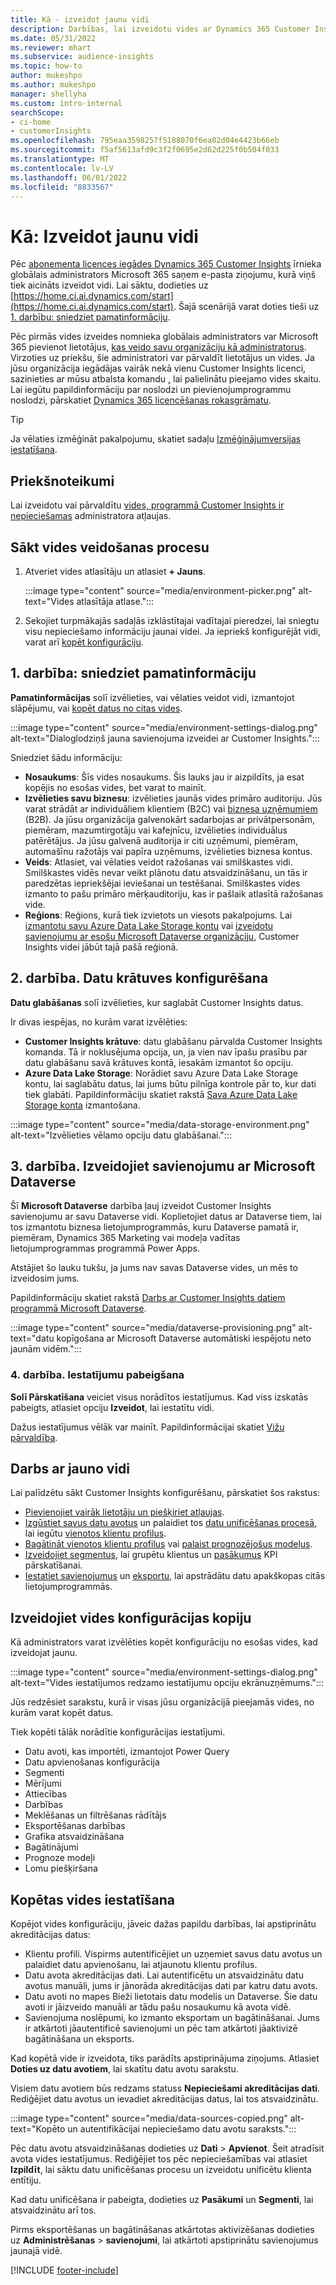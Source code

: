 ```yaml
---
title: Kā - izveidot jaunu vidi
description: Darbības, lai izveidotu vides ar Dynamics 365 Customer Insights.
ms.date: 05/31/2022
ms.reviewer: mhart
ms.subservice: audience-insights
ms.topic: how-to
author: mukeshpo
ms.author: mukeshpo
manager: shellyha
ms.custom: intro-internal
searchScope:
- ci-home
- customerInsights
ms.openlocfilehash: 795eaa3598257f5188070f6ea02d04e4423b66eb
ms.sourcegitcommit: f5af5613afd9c3f2f0695e2d62d225f0b504f033
ms.translationtype: MT
ms.contentlocale: lv-LV
ms.lasthandoff: 06/01/2022
ms.locfileid: "8833567"
---
```

# <a name="how-to-create-a-new-environment"></a>Kā: Izveidot jaunu vidi

Pēc [abonementa licences iegādes Dynamics 365 Customer Insights](paid-license.md) īrnieka globālais administrators Microsoft 365 saņem e-pasta ziņojumu, kurā viņš tiek aicināts izveidot vidi. Lai sāktu, dodieties uz [https://home.ci.ai.dynamics.com/start](https://home.ci.ai.dynamics.com/start). Šajā scenārijā varat doties tieši uz [1. darbību: sniedziet pamatinformāciju](#step-1-provide-basic-information).

Pēc pirmās vides izveides nomnieka globālais administrators var Microsoft 365 pievienot lietotājus, [kas veido savu organizāciju kā administratorus](permissions.md). Virzoties uz priekšu, šie administratori var pārvaldīt lietotājus un vides. Ja jūsu organizācija iegādājas vairāk nekā vienu Customer Insights licenci, sazinieties ar mūsu atbalsta komandu [,](https://go.microsoft.com/fwlink/?linkid=2079641) lai palielinātu pieejamo vides skaitu. Lai iegūtu papildinformāciju par noslodzi un pievienojumprogrammu noslodzi, pārskatiet [Dynamics 365 licencēšanas rokasgrāmatu](https://go.microsoft.com/fwlink/?LinkId=866544).

> [!TIP]
> Ja vēlaties izmēģināt pakalpojumu, skatiet sadaļu [Izmēģinājumversijas iestatīšana](trial-signup.md).

## <a name="prerequisites"></a>Priekšnoteikumi

Lai izveidotu vai pārvaldītu [vides, programmā Customer Insights ir nepieciešamas](permissions.md) administratora atļaujas.

## <a name="start-the-environment-creation-process"></a>Sākt vides veidošanas procesu

1. Atveriet vides atlasītāju un atlasiet **+ Jauns**.
  
   :::image type="content" source="media/environment-picker.png" alt-text="Vides atlasītāja atlase.":::

1. Sekojiet turpmākajās sadaļās izklāstītajai vadītajai pieredzei, lai sniegtu visu nepieciešamo informāciju jaunai videi. Ja iepriekš konfigurējāt vidi, varat arī [kopēt konfigurāciju](#copy-the-environment-configuration).

## <a name="step-1-provide-basic-information"></a>1. darbība: sniedziet pamatinformāciju

**Pamatinformācijas** solī izvēlieties, vai vēlaties veidot vidi, izmantojot slāpējumu, vai [kopēt datus no citas vides](#copy-the-environment-configuration).

   :::image type="content" source="media/environment-settings-dialog.png" alt-text="Dialoglodziņš jauna savienojuma izveidei ar Customer Insights.":::

Sniedziet šādu informāciju:

- **Nosaukums**: Šīs vides nosaukums. Šis lauks jau ir aizpildīts, ja esat kopējis no esošas vides, bet varat to mainīt.
- **Izvēlieties savu biznesu**: izvēlieties jaunās vides primāro auditoriju. Jūs varat strādāt ar individuāliem klientiem (B2C) vai [biznesa uzņēmumiem](work-with-business-accounts.md) (B2B). Ja jūsu organizācija galvenokārt sadarbojas ar privātpersonām, piemēram, mazumtirgotāju vai kafejnīcu, izvēlieties individuālus patērētājus. Ja jūsu galvenā auditorija ir citi uzņēmumi, piemēram, automašīnu ražotājs vai papīra uzņēmums, izvēlieties biznesa kontus.
- **Veids**: Atlasiet, vai vēlaties veidot ražošanas vai smilškastes vidi. Smilškastes vidēs nevar veikt plānotu datu atsvaidzināšanu, un tās ir paredzētas iepriekšējai ieviešanai un testēšanai. Smilškastes vides izmanto to pašu primāro mērķauditoriju, kas ir pašlaik atlasītā ražošanas vide.
- **Reģions**: Reģions, kurā tiek izvietots un viesots pakalpojums. Lai [izmantotu savu Azure Data Lake Storage kontu](own-data-lake-storage.md) vai [izveidotu savienojumu ar esošu Microsoft Dataverse organizāciju](customer-insights-dataverse.md), Customer Insights videi jābūt tajā pašā reģionā.

## <a name="step-2-configure-data-storage"></a>2. darbība. Datu krātuves konfigurēšana

**Datu glabāšanas** solī izvēlieties, kur saglabāt Customer Insights datus.

Ir divas iespējas, no kurām varat izvēlēties:

- **Customer Insights krātuve**: datu glabāšanu pārvalda Customer Insights komanda. Tā ir noklusējuma opcija, un, ja vien nav īpašu prasību par datu glabāšanu savā krātuves kontā, iesakām izmantot šo opciju.
- **Azure Data Lake Storage**: Norādiet savu Azure Data Lake Storage kontu, lai saglabātu datus, lai jums būtu pilnīga kontrole pār to, kur dati tiek glabāti. Papildinformāciju skatiet rakstā [Sava Azure Data Lake Storage konta](own-data-lake-storage.md) izmantošana.

:::image type="content" source="media/data-storage-environment.png" alt-text="Izvēlieties vēlamo opciju datu glabāšanai.":::

## <a name="step-3-connect-to-microsoft-dataverse"></a>3. darbība. Izveidojiet savienojumu ar Microsoft Dataverse

Šī **Microsoft Dataverse** darbība ļauj izveidot Customer Insights savienojumu ar savu Dataverse vidi. Koplietojiet datus ar Dataverse tiem, lai tos izmantotu biznesa lietojumprogrammās, kuru Dataverse pamatā ir, piemēram, Dynamics 365 Marketing vai modeļa vadītas lietojumprogrammas programmā Power Apps.

Atstājiet šo lauku tukšu, ja jums nav savas Dataverse vides, un mēs to izveidosim jums.

Papildinformāciju skatiet rakstā [Darbs ar Customer Insights datiem programmā Microsoft Dataverse](customer-insights-dataverse.md).

:::image type="content" source="media/dataverse-provisioning.png" alt-text="datu kopīgošana ar Microsoft Dataverse automātiski iespējotu neto jaunām vidēm.":::

### <a name="step-4-finalize-the-settings"></a>4. darbība. Iestatījumu pabeigšana

**Solī Pārskatīšana** veiciet visus norādītos iestatījumus. Kad viss izskatās pabeigts, atlasiet opciju **Izveidot**, lai iestatītu vidi.

Dažus iestatījumus vēlāk var mainīt. Papildinformācijai skatiet [Vižu pārvaldība](manage-environments.md).

## <a name="work-with-your-new-environment"></a>Darbs ar jauno vidi

Lai palīdzētu sākt Customer Insights konfigurēšanu, pārskatiet šos rakstus:

- [Pievienojiet vairāk lietotāju un piešķiriet atļaujas](permissions.md).
- [Izgūstiet savus datu avotus](data-sources.md) un palaidiet tos [datu unificēšanas procesā](data-unification.md), lai iegūtu [vienotos klientu profilus](customer-profiles.md).
- [Bagātināt vienotos klientu profilus](enrichment-hub.md) vai [palaist prognozējošus modeļus](predictions-overview.md).
- [Izveidojiet segmentus](segments.md), lai grupētu klientus un [pasākumus](measures.md) KPI pārskatīšanai.
- [Iestatiet savienojumus](connections.md) un [eksportu](export-destinations.md), lai apstrādātu datu apakškopas citās lietojumprogrammās.

## <a name="copy-the-environment-configuration"></a>Izveidojiet vides konfigurācijas kopiju

Kā administrators varat izvēlēties kopēt konfigurāciju no esošas vides, kad izveidojat jaunu.

:::image type="content" source="media/environment-settings-dialog.png" alt-text="Vides iestatījumos redzamo iestatījumu opciju ekrānuzņēmums.":::

Jūs redzēsiet sarakstu, kurā ir visas jūsu organizācijā pieejamās vides, no kurām varat kopēt datus.

Tiek kopēti tālāk norādītie konfigurācijas iestatījumi.

- Datu avoti, kas importēti, izmantojot Power Query
- Datu apvienošanas konfigurācija
- Segmenti
- Mērījumi
- Attiecības
- Darbības
- Meklēšanas un filtrēšanas rādītājs
- Eksportēšanas darbības
- Grafika atsvaidzināšana
- Bagātinājumi
- Prognoze modeļi
- Lomu piešķiršana

## <a name="set-up-a-copied-environment"></a>Kopētas vides iestatīšana

Kopējot vides konfigurāciju, jāveic dažas papildu darbības, lai apstiprinātu akreditācijas datus:

- Klientu profili. Vispirms autentificējiet un uzņemiet savus datu avotus un palaidiet datu apvienošanu, lai atjaunotu klientu profilus.
- Datu avota akreditācijas dati. Lai autentificētu un atsvaidzinātu datu avotus manuāli, jums ir jānorāda akreditācijas dati par katru datu avots.
- Datu avoti no mapes Bieži lietotais datu modelis un Dataverse. Šie datu avoti ir jāizveido manuāli ar tādu pašu nosaukumu kā avota vidē.
- Savienojuma noslēpumi, ko izmanto eksportam un bagātināšanai. Jums ir atkārtoti jāautentificē savienojumi un pēc tam atkārtoti jāaktivizē bagātināšana un eksports.

Kad kopētā vide ir izveidota, tiks parādīts apstiprinājuma ziņojums. Atlasiet **Doties uz datu avotiem**, lai skatītu datu avotu sarakstu.

Visiem datu avotiem būs redzams statuss **Nepieciešami akreditācijas dati**. Rediģējiet datu avotus un ievadiet akreditācijas datus, lai tos atsvaidzinātu.

:::image type="content" source="media/data-sources-copied.png" alt-text="Kopēto un autentifikācijai nepieciešamo datu avotu saraksts.":::

Pēc datu avotu atsvaidzināšanas dodieties uz **Dati** > **Apvienot**. Šeit atradīsit avota vides iestatījumus. Rediģējiet tos pēc nepieciešamības vai atlasiet **Izpildīt**, lai sāktu datu unificēšanas procesu un izveidotu unificētu klienta entītiju.

Kad datu unificēšana ir pabeigta, dodieties uz **Pasākumi** un **Segmenti**, lai atsvaidzinātu arī tos.

Pirms eksportēšanas un bagātināšanas atkārtotas aktivizēšanas dodieties uz **Administrēšanas** > **savienojumi**, lai atkārtoti apstiprinātu savienojumus jaunajā vidē.

[!INCLUDE [footer-include](includes/footer-banner.md)]
